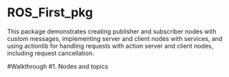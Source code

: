 # ROS_First_pkg
This package demonstrates creating publisher and subscriber nodes with custom messages, implementing server and client nodes with services, and using actionlib for handling requests with action server and client nodes, including request cancellation.

#Walkthrough
#1. Nodes and topics

